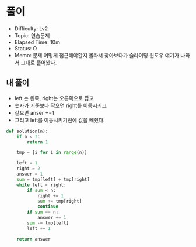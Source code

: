 # 풀이
- Difficulty:  Lv2
- Topic:  연습문제
- Elapsed Time:  10m
- Status:  O
- Memo:  문제 어떻게 접근해야할지 몰라서 찾아보다가 슬라이딩 윈도우 얘기가 나와서 그대로 풀어봤다.

## 내 풀이
- left 는 왼쪽, right는 오른쪽으로 잡고
- 숫자가 기준보다 작으면 right를 이동시키고
- 같으면 anser +=1
- 그리고 left를 이동시키기전에 값을 빼줬다.
```py
def solution(n):
    if n < 3:
        return 1

    tmp = [i for i in range(n)]

    left = 1
    right = 2
    answer = 1
    sum = tmp[left] + tmp[right]
    while left < right:
        if sum < n:
            right += 1
            sum += tmp[right]
            continue
        if sum == n:
            answer += 1
        sum -= tmp[left]
        left += 1

    return answer
```